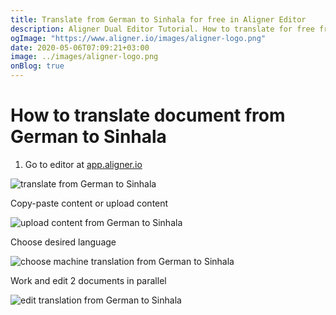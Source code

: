 ```yaml
---
title: Translate from German to Sinhala for free in Aligner Editor
description: Aligner Dual Editor Tutorial. How to translate for free from German to Sinhala. Aligner is multilingual document management platform. 
ogImage: "https://www.aligner.io/images/aligner-logo.png"
date: 2020-05-06T07:09:21+03:00
image: ../images/aligner-logo.png
onBlog: true
---
```


# How to translate document from German to Sinhala

1. Go to editor at [app.aligner.io](https://app.aligner.io "Aligner App web page")

![translate from German to Sinhala](../aligner-blank-editor.png "translate from German to Sinhala")

Copy-paste content or upload content

![upload content from German to Sinhala](../aligner-uploaded-document.png "upload content from German to Sinhala")

Choose desired language

![choose machine translation from German to Sinhala](../aligner-language-dropdown.png "choose machine translation from German to Sinhala")

Work and edit 2 documents in parallel

![edit translation from German to Sinhala](../aligner-double-sitded-editor.png "edit translation from German to Sinhala")

